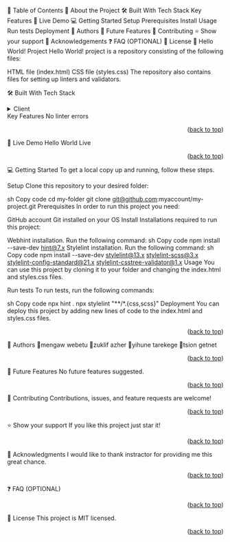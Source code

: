 
📗 Table of Contents
📖 About the Project
🛠 Built With
Tech Stack
Key Features
🚀 Live Demo
💻 Getting Started
Setup
Prerequisites
Install
Usage
Run tests
Deployment
👥 Authors
🔭 Future Features
🤝 Contributing
⭐️ Show your support
🙏 Acknowledgements
❓ FAQ (OPTIONAL)
📝 License
📖 Hello World! Project <a name="about-project"></a>
Hello World! project is a repository consisting of the following files:

HTML file (index.html)
CSS file (styles.css)
The repository also contains files for setting up linters and validators.

🛠 Built With <a name="built-with"></a>
Tech Stack <a name="tech-stack"></a>
<details>
  <summary>Client</summary>
  <ul>
    <li><a href="https://World.notion.site/HTML-CSS-Get-a-head-start-275eb85fd34b4416aa06ec635d69cdaf">HTML</a></li>
    <li><a href="https://World.notion.site/HTML-CSS-Get-a-head-start-275eb85fd34b4416aa06ec635d69cdaf">CSS</a></li>
  </ul>
</details>
Key Features <a name="key-features"></a>
No linter errors
<p align="right">(<a href="#readme-top">back to top</a>)</p>
🚀 Live Demo <a name="live-demo"></a>
Hello World Live
<p align="right">(<a href="#readme-top">back to top</a>)</p>
💻 Getting Started <a name="getting-started"></a>
To get a local copy up and running, follow these steps.

Setup
Clone this repository to your desired folder:

sh
Copy code
cd my-folder
git clone git@github.com:myaccount/my-project.git
Prerequisites
In order to run this project you need:

GitHub account
Git installed on your OS
Install
Installations required to run this project:

Webhint installation. Run the following command:
sh
Copy code
npm install --save-dev hint@7.x
Stylelint installation. Run the following command:
sh
Copy code
npm install --save-dev stylelint@13.x stylelint-scss@3.x stylelint-config-standard@21.x stylelint-csstree-validator@1.x
Usage
You can use this project by cloning it to your folder and changing the index.html and styles.css files.

Run tests
To run tests, run the following commands:

sh
Copy code
npx hint .
npx stylelint "**/*.{css,scss}"
Deployment
You can deploy this project by adding new lines of code to the index.html and styles.css files.

<p align="right">(<a href="#readme-top">back to top</a>)</p>
👥 Authors <a name="authors"></a>
👤mengaw webetu
👤zuklif azher
👤yihune tarekege
👤tsion getnet


<p align="right">(<a href="#readme-top">back to top</a>)</p>
🔭 Future Features <a name="future-features"></a>
No future features suggested.

<p align="right">(<a href="#readme-top">back to top</a>)</p>
🤝 Contributing <a name="contributing"></a>
Contributions, issues, and feature requests are welcome!

<p align="right">(<a href="#readme-top">back to top</a>)</p>
⭐️ Show your support <a name="support"></a>
If you like this project just star it!

<p align="right">(<a href="#readme-top">back to top</a>)</p>
🙏 Acknowledgments <a name="acknowledgements"></a>
I would like to thank  instractor for providing me this great chance.

<p align="right">(<a href="#readme-top">back to top</a>)</p>
❓ FAQ (OPTIONAL) <a name="faq"></a>
<p align="right">(<a href="#readme-top">back to top</a>)</p>
📝 License <a name="license"></a>
This project is MIT licensed.

<p align="right">(<a href="#readme-top">back to top</a>)</p>
